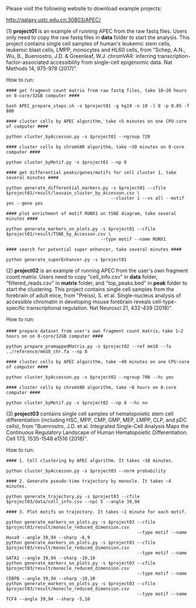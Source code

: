Please visit the following website to download example projects:

http://galaxy.ustc.edu.cn:30803/APEC/

(1) **project01** is an example of running APEC from the raw fastq files. Users only need to copy the raw fastq files in **data** folder to start the analysis. This project contains single cell samples of human's leukemic stem cells, leukemic blast cells, LMPP, monocytes and HL60 cells, from "Schep, A.N., Wu, B., Buenrostro, J.D. & Greenleaf, W.J. chromVAR: inferring transcription-factor-associated accessibility from single-cell epigenomic data. Nat Methods 14, 975-978 (2017)".

How to run:

    #### get fragment count matrix from raw fastq files, take 10~20 hours on 8-core/32GB computer ####

    bash APEC_prepare_steps.sh -s $project01 -g hg19 -n 10 -l 8 -p 0.05 -f 800

    #### cluster cells by APEC algorithm, take <5 minutes on one CPU-core of computer ####

    python cluster_byAccesson.py -s $project01 --ngroup 720

    #### cluster cells by chromVAR algorithm, take ~30 minutes on 8-core computer ####

    python cluster_byMotif.py -s $project01 --np 8

    #### get differential peaks/genes/motifs for cell cluster 1, take several minutes ####

    python generate_differential_markers.py -s $project01 --cfile $project01/result/louvain_cluster_by_Accesson.csv \
                                            --cluster 1 --vs all --motif yes --gene yes

    #### plot enrichment of motif RUNX1 on tSNE diagram, take several minutes ####

    python generate_markers_on_plots.py -s $project01 --cfile $project01/result/TSNE_by_Accesson.csv \
                                        --type motif --name RUNX1

    #### search for potential super enhancer, take several minutes ####

    python generate_superEnhancer.py -s $project01


(2) **project02** is an example of running APEC from the user's own fragment count matrix. Users need to copy "cell_info.csv" in **data** folder, "filtered_reads.csv" in **matrix** folder, and "top_peaks.bed" in **peak** folder to start the clustering. This project contains single cell samples from the forebrain of adult mice, from "Preissl, S. et al. Single-nucleus analysis of accessible chromatin in developing mouse forebrain reveals cell-type-specific transcriptional regulation. Nat Neurosci 21, 432-439 (2018)".

How to run:

    #### prepare dataset from user's own fragment count matrix，take 1~2 hours on on 8-core/32GB computer ####

    python prepare_premappedMatrix.py -s $project02 --ref mm10 --fa ../reference/mm10_chr.fa --np 8

    #### cluster cells by APEC algorithm, take ~40 minutes on one CPU-core of computer ####

    python cluster_byAccesson.py -s $project02 --ngroup 700 --hc yes

    #### cluster cells by chromVAR algorithm, take ~8 hours on 8-core computer ####

    python cluster_byMotif.py -s $project02 --np 8 --hc no


(3) **project03** contains single cell samples of hematopoietic stem cell differentiation (including HSC, MPP, CMP, GMP, MEP, LMPP, CLP, and pDC cells), from "Buenrostro, J.D. et al. Integrated Single-Cell Analysis Maps the Continuous Regulatory Landscape of Human Hematopoietic Differentiation. Cell 173, 1535-1548 e1516 (2018)".

How to run:

    #### 1. Cell clustering by APEC algorithm. It takes ~10 minutes.

    python cluster_byAccesson.py -s $project03 --norm probability

    #### 2. Generate pseudo-time trajectory by monocle. It takes ~4 minutes.

    python generate_trajectory.py -s $project03 --cfile $project03/data/cell_info.csv --npc 5 --angle 39,94

    #### 3. Plot motifs on trajectory. It takes ~1 minute for each motif.

    python generate_markers_on_plots.py -s $project03 --cfile $project03/result/monocle_reduced_dimension.csv 
                                                      --type motif --name Hoxa9 --angle 39,94 --sharp -6,9
    python generate_markers_on_plots.py -s $project03 --cfile $project03/result/monocle_reduced_dimension.csv 
                                                      --type motif --name GATA1 --angle 39,94 --sharp -10,10
    python generate_markers_on_plots.py -s $project03 --cfile $project03/result/monocle_reduced_dimension.csv 
                                                      --type motif --name CEBPB --angle 39,94 --sharp -10,10
    python generate_markers_on_plots.py -s $project03 --cfile $project03/result/monocle_reduced_dimension.csv 
                                                      --type motif --name TCF4 --angle 39,94 --sharp -5,10
